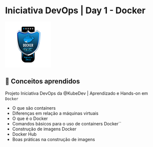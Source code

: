 # Iniciativa DevOps | Day 1 - Docker

<img src="images/IniciativaDevOps-Badger-Docker.png" width="150">


## :brain: Conceitos aprendidos
Projeto Iniciativa DevOps da @KubeDev | Aprendizado e Hands-on em ``Docker``

- O que são containers 
- Diferenças em relação a máquinas virtuais 
- O que é o Docker
- Comandos básicos para o uso de containers Docker`` 
- Construção de imagens Docker 
- Docker Hub 
- Boas práticas na construção de imagens